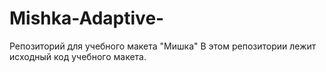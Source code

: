 # Mishka-Adaptive-
Репозиторий для учебного макета "Мишка"
В этом репозитории лежит исходный код учебного макета.
